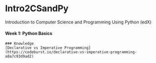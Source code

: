 # Intro2CSandPy
Introduction to Computer Science and Programming Using Python (edX)

#### __Week 1: Python Basics__
    ### Knowledge 
    [Declarative vs Imperative Programming](https://codeburst.io/declarative-vs-imperative-programming-a8a7c93d9ad2)
